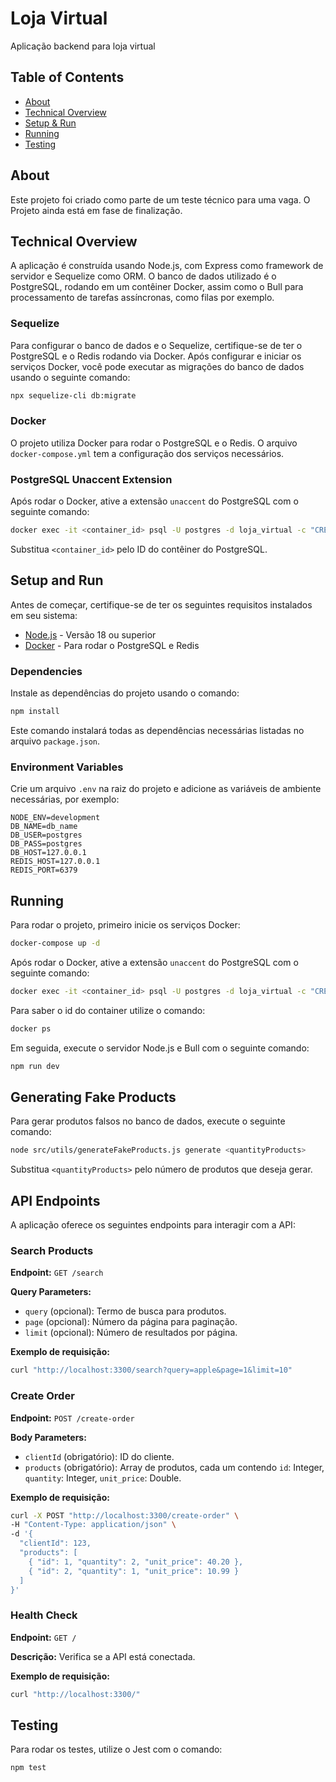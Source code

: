 # Loja Virtual
Aplicação backend para loja virtual

## Table of Contents
- [About](#about)
- [Technical Overview](#technical-overview)
- [Setup & Run](#setup-and-run)
- [Running](#running)
- [Testing](#testing)

## About
Este projeto foi criado como parte de um teste técnico para uma vaga. O Projeto ainda está em fase de finalização.

## Technical Overview
A aplicação é construída usando Node.js, com Express como framework de servidor e Sequelize como ORM. O banco de dados utilizado é o PostgreSQL, rodando em um contêiner Docker, assim como o Bull para processamento de tarefas assíncronas, como filas por exemplo.

### Sequelize
Para configurar o banco de dados e o Sequelize, certifique-se de ter o PostgreSQL e o Redis rodando via Docker. Após configurar e iniciar os serviços Docker, você pode executar as migrações do banco de dados usando o seguinte comando:

```bash
npx sequelize-cli db:migrate
```

### Docker
O projeto utiliza Docker para rodar o PostgreSQL e o Redis. O arquivo `docker-compose.yml` tem a configuração dos serviços necessários.

### PostgreSQL Unaccent Extension
Após rodar o Docker, ative a extensão `unaccent` do PostgreSQL com o seguinte comando:

```bash
docker exec -it <container_id> psql -U postgres -d loja_virtual -c "CREATE EXTENSION IF NOT EXISTS unaccent;"
```

Substitua `<container_id>` pelo ID do contêiner do PostgreSQL.

## Setup and Run
Antes de começar, certifique-se de ter os seguintes requisitos instalados em seu sistema:

- [Node.js](https://nodejs.org/) - Versão 18 ou superior
- [Docker](https://www.docker.com/) - Para rodar o PostgreSQL e Redis

### Dependencies
Instale as dependências do projeto usando o comando:

```bash
npm install
```

Este comando instalará todas as dependências necessárias listadas no arquivo `package.json`.

### Environment Variables
Crie um arquivo `.env` na raiz do projeto e adicione as variáveis de ambiente necessárias, por exemplo:

```env
NODE_ENV=development
DB_NAME=db_name
DB_USER=postgres
DB_PASS=postgres
DB_HOST=127.0.0.1
REDIS_HOST=127.0.0.1
REDIS_PORT=6379
```

## Running
Para rodar o projeto, primeiro inicie os serviços Docker:

```bash
docker-compose up -d
```

Após rodar o Docker, ative a extensão `unaccent` do PostgreSQL com o seguinte comando:

```bash
docker exec -it <container_id> psql -U postgres -d loja_virtual -c "CREATE EXTENSION IF NOT EXISTS unaccent;"
```

Para saber o id do container utilize o comando:

```bash
docker ps
```

Em seguida, execute o servidor Node.js e Bull com o seguinte comando:

```bash
npm run dev
```

## Generating Fake Products
Para gerar produtos falsos no banco de dados, execute o seguinte comando:

```bash
node src/utils/generateFakeProducts.js generate <quantityProducts>
```

Substitua `<quantityProducts>` pelo número de produtos que deseja gerar.

## API Endpoints
A aplicação oferece os seguintes endpoints para interagir com a API:

### Search Products
**Endpoint:** `GET /search`

**Query Parameters:**
- `query` (opcional): Termo de busca para produtos.
- `page` (opcional): Número da página para paginação.
- `limit` (opcional): Número de resultados por página.

**Exemplo de requisição:**
```bash
curl "http://localhost:3300/search?query=apple&page=1&limit=10"
```

### Create Order
**Endpoint:** `POST /create-order`

**Body Parameters:**
- `clientId` (obrigatório): ID do cliente.
- `products` (obrigatório): Array de produtos, cada um contendo `id`: Integer, `quantity`: Integer, `unit_price`: Double.

**Exemplo de requisição:**
```bash
curl -X POST "http://localhost:3300/create-order" \
-H "Content-Type: application/json" \
-d '{
  "clientId": 123,
  "products": [
    { "id": 1, "quantity": 2, "unit_price": 40.20 },
    { "id": 2, "quantity": 1, "unit_price": 10.99 }
  ]
}'
```

### Health Check
**Endpoint:** `GET /`

**Descrição:** Verifica se a API está conectada.

**Exemplo de requisição:**
```bash
curl "http://localhost:3300/"
```

## Testing
Para rodar os testes, utilize o Jest com o comando:

```bash
npm test
```




